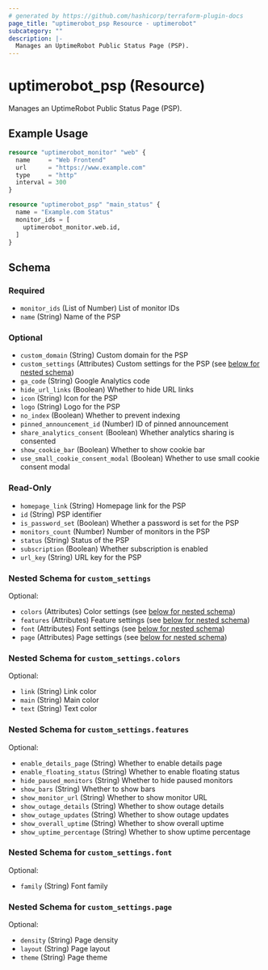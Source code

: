```yaml
---
# generated by https://github.com/hashicorp/terraform-plugin-docs
page_title: "uptimerobot_psp Resource - uptimerobot"
subcategory: ""
description: |-
  Manages an UptimeRobot Public Status Page (PSP).
---
```


# uptimerobot_psp (Resource)

Manages an UptimeRobot Public Status Page (PSP).

## Example Usage

```terraform
resource "uptimerobot_monitor" "web" {
  name     = "Web Frontend"
  url      = "https://www.example.com"
  type     = "http"
  interval = 300
}

resource "uptimerobot_psp" "main_status" {
  name = "Example.com Status"
  monitor_ids = [
    uptimerobot_monitor.web.id,
  ]
}
```



<!-- schema generated by tfplugindocs -->
## Schema

### Required

- `monitor_ids` (List of Number) List of monitor IDs
- `name` (String) Name of the PSP

### Optional

- `custom_domain` (String) Custom domain for the PSP
- `custom_settings` (Attributes) Custom settings for the PSP (see [below for nested schema](#nestedatt--custom_settings))
- `ga_code` (String) Google Analytics code
- `hide_url_links` (Boolean) Whether to hide URL links
- `icon` (String) Icon for the PSP
- `logo` (String) Logo for the PSP
- `no_index` (Boolean) Whether to prevent indexing
- `pinned_announcement_id` (Number) ID of pinned announcement
- `share_analytics_consent` (Boolean) Whether analytics sharing is consented
- `show_cookie_bar` (Boolean) Whether to show cookie bar
- `use_small_cookie_consent_modal` (Boolean) Whether to use small cookie consent modal

### Read-Only

- `homepage_link` (String) Homepage link for the PSP
- `id` (String) PSP identifier
- `is_password_set` (Boolean) Whether a password is set for the PSP
- `monitors_count` (Number) Number of monitors in the PSP
- `status` (String) Status of the PSP
- `subscription` (Boolean) Whether subscription is enabled
- `url_key` (String) URL key for the PSP

<a id="nestedatt--custom_settings"></a>
### Nested Schema for `custom_settings`

Optional:

- `colors` (Attributes) Color settings (see [below for nested schema](#nestedatt--custom_settings--colors))
- `features` (Attributes) Feature settings (see [below for nested schema](#nestedatt--custom_settings--features))
- `font` (Attributes) Font settings (see [below for nested schema](#nestedatt--custom_settings--font))
- `page` (Attributes) Page settings (see [below for nested schema](#nestedatt--custom_settings--page))

<a id="nestedatt--custom_settings--colors"></a>
### Nested Schema for `custom_settings.colors`

Optional:

- `link` (String) Link color
- `main` (String) Main color
- `text` (String) Text color


<a id="nestedatt--custom_settings--features"></a>
### Nested Schema for `custom_settings.features`

Optional:

- `enable_details_page` (String) Whether to enable details page
- `enable_floating_status` (String) Whether to enable floating status
- `hide_paused_monitors` (String) Whether to hide paused monitors
- `show_bars` (String) Whether to show bars
- `show_monitor_url` (String) Whether to show monitor URL
- `show_outage_details` (String) Whether to show outage details
- `show_outage_updates` (String) Whether to show outage updates
- `show_overall_uptime` (String) Whether to show overall uptime
- `show_uptime_percentage` (String) Whether to show uptime percentage


<a id="nestedatt--custom_settings--font"></a>
### Nested Schema for `custom_settings.font`

Optional:

- `family` (String) Font family


<a id="nestedatt--custom_settings--page"></a>
### Nested Schema for `custom_settings.page`

Optional:

- `density` (String) Page density
- `layout` (String) Page layout
- `theme` (String) Page theme
